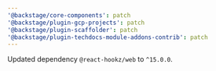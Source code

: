 ```yaml
---
'@backstage/core-components': patch
'@backstage/plugin-gcp-projects': patch
'@backstage/plugin-scaffolder': patch
'@backstage/plugin-techdocs-module-addons-contrib': patch
---
```


Updated dependency `@react-hookz/web` to `^15.0.0`.
